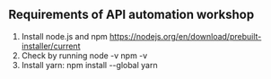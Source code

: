## Requirements of API automation workshop
1. Install node.js and npm https://nodejs.org/en/download/prebuilt-installer/current
2. Check by running 
  node -v
  npm -v
3. Install yarn:
  npm install --global yarn
